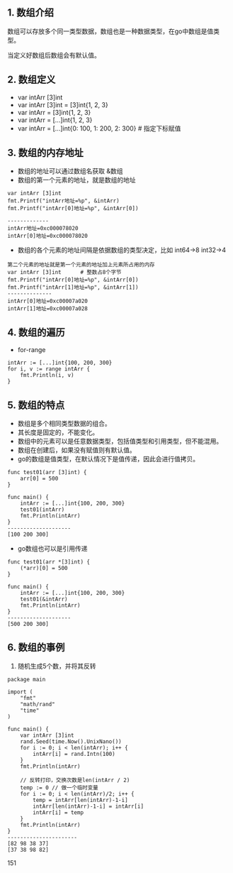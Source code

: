 ## 1. 数组介绍
数组可以存放多个同一类型数据，数组也是一种数据类型，在go中数组是值类型。

当定义好数组后数组会有默认值。

## 2. 数组定义
- var intArr [3]int
- var intArr [3]int = [3]int{1, 2, 3}
- var intArr = [3]int{1, 2, 3}
- var intArr = [...]int{1, 2, 3}
- var intArr = [...]int{0: 100, 1: 200, 2: 300}  # 指定下标赋值


## 3. 数组的内存地址
- 数组的地址可以通过数组名获取    &数组
- 数组的第一个元素的地址，就是数组的地址
```angularjs
var intArr [3]int
fmt.Printf("intArr地址=%p", &intArr)
fmt.Printf("intArr[0]地址=%p", &intArr[0])

-------------
intArr地址=0xc000078020
intArr[0]地址=0xc000078020
```
- 数组的各个元素的地址间隔是依据数组的类型决定，比如 int64->8 int32->4
```angularjs
第二个元素的地址就是第一个元素的地址加上元素所占用的内存
var intArr [3]int      # 整数占8个字节
fmt.Printf("intArr[0]地址=%p", &intArr[0])
fmt.Printf("intArr[1]地址=%p", &intArr[1])
--------------
intArr[0]地址=0xc00007a020
intArr[1]地址=0xc00007a028

```
## 4. 数组的遍历
- for-range
```angularjs
intArr := [...]int{100, 200, 300}
for i, v := range intArr {
    fmt.Println(i, v)
}
```
## 5. 数组的特点
- 数组是多个相同类型数据的组合。
- 其长度是固定的，不能变化。
- 数组中的元素可以是任意数据类型，包括值类型和引用类型，但不能混用。
- 数组在创建后，如果没有赋值则有默认值。
- go的数组是值类型，在默认情况下是值传递，因此会进行值拷贝。
```angularjs
func test01(arr [3]int) {
	arr[0] = 500
}

func main() {
	intArr := [...]int{100, 200, 300}
	test01(intArr)
	fmt.Println(intArr)
}
--------------------
[100 200 300]
```
- go数组也可以是引用传递
```angularjs
func test01(arr *[3]int) {
	(*arr)[0] = 500
}

func main() {
	intArr := [...]int{100, 200, 300}
	test01(&intArr)
	fmt.Println(intArr)
}
--------------------
[500 200 300]
```
## 6. 数组的事例
1. 随机生成5个数，并将其反转
```angularjs
package main

import (
	"fmt"
	"math/rand"
	"time"
)

func main() {
	var intArr [3]int
	rand.Seed(time.Now().UnixNano())
	for i := 0; i < len(intArr); i++ {
		intArr[i] = rand.Intn(100)
	}
	fmt.Println(intArr)

	// 反转打印，交换次数是len(intArr / 2)
	temp := 0 // 做一个临时变量
	for i := 0; i < len(intArr)/2; i++ {
		temp = intArr[len(intArr)-1-i]
		intArr[len(intArr)-1-i] = intArr[i]
		intArr[i] = temp
	}
	fmt.Println(intArr)
}
----------------------
[82 98 38 37]
[37 38 98 82]
```


151









